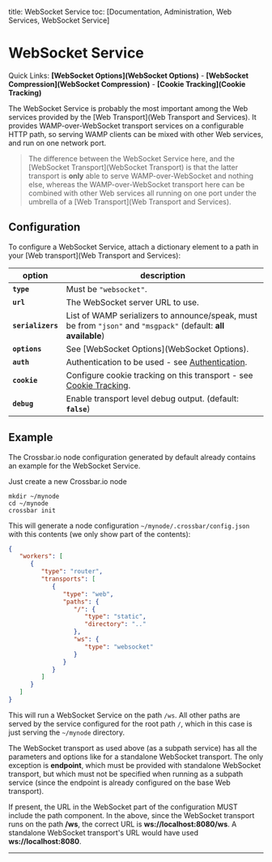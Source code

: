 title: WebSocket Service
toc: [Documentation, Administration, Web Services, WebSocket Service]

# WebSocket Service

Quick Links: **[WebSocket Options](WebSocket Options)** - **[WebSocket Compression](WebSocket Compression)** - **[Cookie Tracking](Cookie Tracking)**

The WebSocket Service is probably the most important among the Web services provided by the [Web Transport](Web Transport and Services). It provides WAMP-over-WebSocket transport services on a configurable HTTP path, so serving WAMP clients can be mixed with other Web services, and run on one network port.

> The difference between the WebSocket Service here, and the [WebSocket Transport](WebSocket Transport) is that the latter transport is **only** able to serve WAMP-over-WebSocket and nothing else, whereas the WAMP-over-WebSocket transport here can be combined with other Web services all running on one port under the umbrella of a [Web Transport](Web Transport and Services).

## Configuration

To configure a WebSocket Service, attach a dictionary element to a path in your [Web transport](Web Transport and Services):

option | description
---|---
**`type`** | Must be `"websocket"`.
**`url`** | The WebSocket server URL to use.
**`serializers`** | List of WAMP serializers to announce/speak, must be from `"json"` and `"msgpack"` (default: **all available**)
**`options`** | See [WebSocket Options](WebSocket Options).
**`auth`** | Authentication to be used - see [Authentication](Authentication).
**`cookie`** | Configure cookie tracking on this transport - see [Cookie Tracking](Cookie-Tracking).
**`debug`** | Enable transport level debug output. (default: **`false`**)

## Example

The Crossbar.io node configuration generated by default already contains an example for the WebSocket Service.

Just create a new Crossbar.io node

    mkdir ~/mynode
    cd ~/mynode
    crossbar init

This will generate a node configuration `~/mynode/.crossbar/config.json` with this contents (we only show part of the contents):

```json
{
   "workers": [
      {
         "type": "router",
         "transports": [
            {
               "type": "web",
               "paths": {
                  "/": {
                     "type": "static",
                     "directory": ".."
                  },
                  "ws": {
                     "type": "websocket"
                  }
               }
            }
         ]
      }
   ]
}
```

This will run a WebSocket Service on the path `/ws`. All other paths are served by the service configured for the root path `/`, which in this case is just serving the `~/mynode` directory.

The WebSocket transport as used above (as a subpath service) has all the parameters and options like for a standalone WebSocket transport. The only exception is **endpoint**, which must be provided with standalone WebSocket transport, but which must not be specified when running as a subpath service (since the endpoint is already configured on the base Web transport).

If present, the URL in the WebSocket part of the configuration MUST include the path component. In the above, since the WebSocket transport runs on the path **/ws**, the correct URL is **ws://localhost:8080/ws**. A standalone WebSocket transport's URL would have used **ws://localhost:8080**.

---